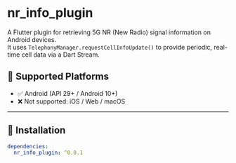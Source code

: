 # nr_info_plugin

A Flutter plugin for retrieving 5G NR (New Radio) signal information on Android devices.  
It uses `TelephonyManager.requestCellInfoUpdate()` to provide periodic, real-time cell data via a Dart Stream.

## 📱 Supported Platforms

- ✅ Android (API 29+ / Android 10+)
- ❌ Not supported: iOS / Web / macOS

---

## 🚀 Installation

```yaml
dependencies:
  nr_info_plugin: ^0.0.1

